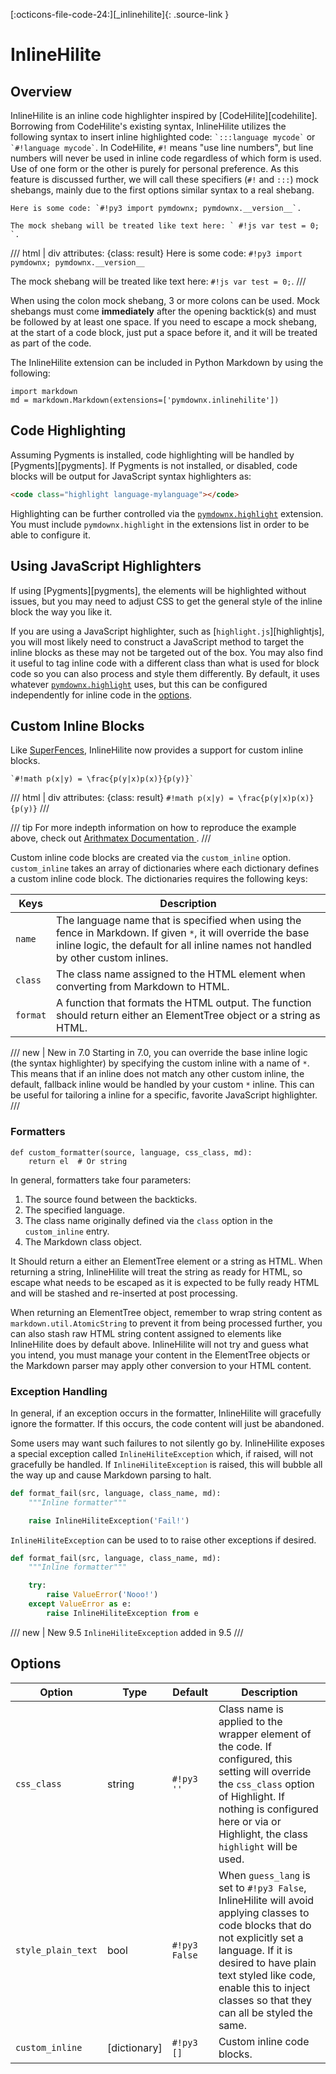 [:octicons-file-code-24:][_inlinehilite]{: .source-link }

# InlineHilite

## Overview

InlineHilite is an inline code highlighter inspired by [CodeHilite][codehilite]. Borrowing from CodeHilite's existing
syntax, InlineHilite utilizes the following syntax to insert inline highlighted code: `` `:::language mycode` `` or
`` `#!language mycode` ``.  In CodeHilite, ` #! ` means "use line numbers", but line numbers will never be used in
inline code regardless of which form is used. Use of one form or the other is purely for personal preference. As this
feature is discussed further, we will call these specifiers (` #! ` and ` ::: `) mock shebangs, mainly due to the first
options similar syntax to a real shebang.

```text title="Inline Highlighted Code Example"
Here is some code: `#!py3 import pymdownx; pymdownx.__version__`.

The mock shebang will be treated like text here: ` #!js var test = 0; `.
```

/// html | div
    attributes: {class: result}
Here is some code: `#!py3 import pymdownx; pymdownx.__version__`

The mock shebang will be treated like text here: ` #!js var test = 0; `.
///


When using the colon mock shebang, 3 or more colons can be used.  Mock shebangs must come **immediately** after the
opening backtick(s) and must be followed by at least one space.  If you need to escape a mock shebang, at the start of a
code block, just put a space before it, and it will be treated as part of the code.

The InlineHilite extension can be included in Python Markdown by using the following:

```py3
import markdown
md = markdown.Markdown(extensions=['pymdownx.inlinehilite'])
```

## Code Highlighting

Assuming Pygments is installed, code highlighting will be handled by [Pygments][pygments]. If Pygments is not installed,
or disabled, code blocks will be output for JavaScript syntax highlighters as:


```html
<code class="highlight language-mylanguage"></code>
```

Highlighting can be further controlled via the [`pymdownx.highlight`](./highlight.md) extension. You must include
`pymdownx.highlight` in the extensions list in order to be able to configure it.

## Using JavaScript Highlighters

If using [Pygments][pygments], the elements will be highlighted without issues, but you may need to adjust CSS to get
the general style of the inline block the way you like it.

If you are using a JavaScript highlighter, such as [`highlight.js`][highlightjs], you will most likely need to construct
a JavaScript method to target the inline blocks as these may not be targeted out of the box. You may also find it useful
to tag inline code with a different class than what is used for block code so you can also process and style them
differently. By default, it uses whatever [`pymdownx.highlight`](./highlight.md) uses, but this can be configured
independently for inline code in the [options](#options).

## Custom Inline Blocks

Like [SuperFences](./superfences.md), InlineHilite now provides a support for custom inline blocks.

```text title="Inline Math Example"
`#!math p(x|y) = \frac{p(y|x)p(x)}{p(y)}`
```

/// html | div
    attributes: {class: result}
`#!math p(x|y) = \frac{p(y|x)p(x)}{p(y)}`
///

/// tip
For more indepth information on how to reproduce the example above, check out [Arithmatex Documentation
](./arithmatex.md#alternative-math-blocks).
///

Custom inline code blocks are created via the `custom_inline` option.  `custom_inline` takes an array of dictionaries
where each dictionary defines a custom inline code block. The dictionaries requires the following keys:

Keys        | Description
----------- | -----------
`name`      | The language name that is specified when using the fence in Markdown. If given `*`, it will override the base inline logic, the default for all inline names not handled by other custom inlines.
`class`     | The class name assigned to the HTML element when converting from Markdown to HTML.
`format`    | A function that formats the HTML output. The function should return either an ElementTree object or a string as HTML.

/// new | New in 7.0
Starting in 7.0, you can override the base inline logic (the syntax highlighter) by specifying the custom inline
with a name of `*`. This means that if an inline does not match any other custom inline, the default, fallback
inline would be handled by your custom `*` inline. This can be useful for tailoring a inline for a specific,
favorite JavaScript highlighter.
///

### Formatters

```py3
def custom_formatter(source, language, css_class, md):
    return el  # Or string
```

In general, formatters take four parameters:

1. The source found between the backticks.
2. The specified language.
3. The class name originally defined via the `class` option in the `custom_inline` entry.
4. The Markdown class object.

It Should return a either an ElementTree element or a string as HTML. When returning a string, InlineHilite will treat
the string as ready for HTML, so escape what needs to be escaped as it is expected to be fully ready HTML and will be
stashed and re-inserted at post processing.

When returning an ElementTree object, remember to wrap string content as `markdown.util.AtomicString` to prevent it from
being processed further, you can also stash raw HTML string content assigned to elements like InlineHilite does by
default above. InlineHilite will not try and guess what you intend, you must manage your content in the ElementTree
objects or the Markdown parser may apply other conversion to your HTML content.

### Exception Handling

In general, if an exception occurs in the formatter, InlineHilite will gracefully ignore the formatter. If this occurs,
the code content will just be abandoned.

Some users may want such failures to not silently go by. InlineHilite exposes a special exception called
`InlineHiliteException` which, if raised, will not gracefully be handled. If `InlineHiliteException` is raised, this
will bubble all the way up and cause Markdown parsing to halt.

```py
def format_fail(src, language, class_name, md):
    """Inline formatter"""

    raise InlineHiliteException('Fail!')
```

`InlineHiliteException` can be used to to raise other exceptions if desired.


```py
def format_fail(src, language, class_name, md):
    """Inline formatter"""

    try:
        raise ValueError('Nooo!')
    except ValueError as e:
        raise InlineHiliteException from e
```

/// new | New 9.5
`InlineHiliteException` added in 9.5
///

## Options

Option                    | Type         | Default       | Description
------------------------- | ------------ | ------------- | -----------
`css_class`               | string       | `#!py3 ''`    | Class name is applied to the wrapper element of the code. If configured, this setting will override the `css_class` option of Highlight. If nothing is configured here or via or Highlight, the class `highlight` will be used.
`style_plain_text`        | bool         | `#!py3 False` | When `guess_lang` is set to `#!py3 False`, InlineHilite will avoid applying classes to code blocks that do not explicitly set a language. If it is desired to have plain text styled like code, enable this to inject classes so that they can all be styled the same.
`custom_inline`           | [dictionary] | `#!py3 []`    | Custom inline code blocks.
